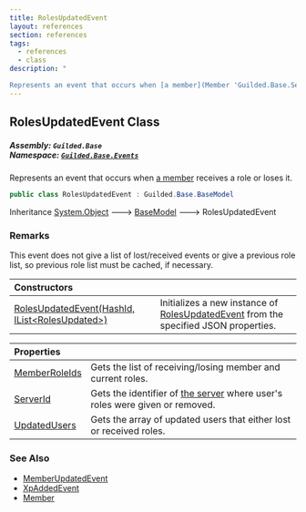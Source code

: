 ```yaml
---
title: RolesUpdatedEvent
layout: references
section: references
tags:
  - references
  - class
description: "

Represents an event that occurs when [a member](Member 'Guilded.Base.Servers.Member') receives a role or loses it."
---
```


## RolesUpdatedEvent Class
##### **Assembly:** `Guilded.Base`<br/>**Namespace:** [`Guilded.Base.Events`](Guilded.Base.Events 'Guilded.Base.Events')

Represents an event that occurs when [a member](Member 'Guilded.Base.Servers.Member') receives a role or loses it.

```csharp
public class RolesUpdatedEvent : Guilded.Base.BaseModel
```

Inheritance [System.Object](https://docs.microsoft.com/en-us/dotnet/api/System.Object 'System.Object') &#129106; [BaseModel](BaseModel 'Guilded.Base.BaseModel') &#129106; RolesUpdatedEvent

### Remarks
  
This event does not give a list of lost/received events or give a previous role list, so previous role list must be cached, if necessary.

| Constructors | |
| :--- | :--- |
| [RolesUpdatedEvent(HashId, IList&lt;RolesUpdated&gt;)](RolesUpdatedEvent.RolesUpdatedEvent(HashId,IList_RolesUpdated_) 'Guilded.Base.Events.RolesUpdatedEvent.RolesUpdatedEvent(Guilded.Base.HashId, System.Collections.Generic.IList<Guilded.Base.Events.RolesUpdatedEvent.RolesUpdated>)') | Initializes a new instance of [RolesUpdatedEvent](RolesUpdatedEvent 'Guilded.Base.Events.RolesUpdatedEvent') from the specified JSON properties. |

| Properties | |
| :--- | :--- |
| [MemberRoleIds](RolesUpdatedEvent.MemberRoleIds 'Guilded.Base.Events.RolesUpdatedEvent.MemberRoleIds') | Gets the list of receiving/losing member and current roles. |
| [ServerId](RolesUpdatedEvent.ServerId 'Guilded.Base.Events.RolesUpdatedEvent.ServerId') | Gets the identifier of [the server](Server 'Guilded.Base.Servers.Server') where user's roles were given or removed. |
| [UpdatedUsers](RolesUpdatedEvent.UpdatedUsers 'Guilded.Base.Events.RolesUpdatedEvent.UpdatedUsers') | Gets the array of updated users that either lost or received roles. |

### See Also
- [MemberUpdatedEvent](MemberUpdatedEvent 'Guilded.Base.Events.MemberUpdatedEvent')
- [XpAddedEvent](XpAddedEvent 'Guilded.Base.Events.XpAddedEvent')
- [Member](Member 'Guilded.Base.Servers.Member')